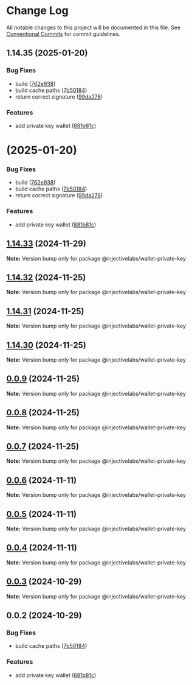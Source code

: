 # Change Log

All notable changes to this project will be documented in this file.
See [Conventional Commits](https://conventionalcommits.org) for commit guidelines.

## 1.14.35 (2025-01-20)


### Bug Fixes

* build ([762e938](https://github.com/InjectiveLabs/injective-ts/commit/762e938164cb617b190fcffa49596280d4547d76))
* build cache paths ([7b50184](https://github.com/InjectiveLabs/injective-ts/commit/7b5018431d970bfb00d022878fbf7994e4878e72))
* return correct signature ([99da278](https://github.com/InjectiveLabs/injective-ts/commit/99da278ae2d5e812763cea84a94f3fdf9e88e0ed))


### Features

* add private key wallet ([881b81c](https://github.com/InjectiveLabs/injective-ts/commit/881b81c9d07532def5168b6f761108a7ab3fd3f2))





#  (2025-01-20)


### Bug Fixes

* build ([762e938](https://github.com/InjectiveLabs/injective-ts/commit/762e938164cb617b190fcffa49596280d4547d76))
* build cache paths ([7b50184](https://github.com/InjectiveLabs/injective-ts/commit/7b5018431d970bfb00d022878fbf7994e4878e72))
* return correct signature ([99da278](https://github.com/InjectiveLabs/injective-ts/commit/99da278ae2d5e812763cea84a94f3fdf9e88e0ed))


### Features

* add private key wallet ([881b81c](https://github.com/InjectiveLabs/injective-ts/commit/881b81c9d07532def5168b6f761108a7ab3fd3f2))





## [1.14.33](https://github.com/InjectiveLabs/injective-ts/compare/@injectivelabs/wallet-private-key@1.14.33-beta.4...@injectivelabs/wallet-private-key@1.14.33) (2024-11-29)

**Note:** Version bump only for package @injectivelabs/wallet-private-key





## [1.14.32](https://github.com/InjectiveLabs/injective-ts/compare/@injectivelabs/wallet-private-key@1.14.31...@injectivelabs/wallet-private-key@1.14.32) (2024-11-25)

**Note:** Version bump only for package @injectivelabs/wallet-private-key





## [1.14.31](https://github.com/InjectiveLabs/injective-ts/compare/@injectivelabs/wallet-private-key@1.14.30...@injectivelabs/wallet-private-key@1.14.31) (2024-11-25)

**Note:** Version bump only for package @injectivelabs/wallet-private-key





## [1.14.30](https://github.com/InjectiveLabs/injective-ts/compare/@injectivelabs/wallet-private-key@0.0.9...@injectivelabs/wallet-private-key@1.14.30) (2024-11-25)

**Note:** Version bump only for package @injectivelabs/wallet-private-key





## [0.0.9](https://github.com/InjectiveLabs/injective-ts/compare/@injectivelabs/wallet-private-key@0.0.8...@injectivelabs/wallet-private-key@0.0.9) (2024-11-25)

**Note:** Version bump only for package @injectivelabs/wallet-private-key





## [0.0.8](https://github.com/InjectiveLabs/injective-ts/compare/@injectivelabs/wallet-private-key@0.0.7...@injectivelabs/wallet-private-key@0.0.8) (2024-11-25)

**Note:** Version bump only for package @injectivelabs/wallet-private-key





## [0.0.7](https://github.com/InjectiveLabs/injective-ts/compare/@injectivelabs/wallet-private-key@0.0.7-beta.4...@injectivelabs/wallet-private-key@0.0.7) (2024-11-25)

**Note:** Version bump only for package @injectivelabs/wallet-private-key





## [0.0.6](https://github.com/InjectiveLabs/injective-ts/compare/@injectivelabs/wallet-private-key@0.0.5...@injectivelabs/wallet-private-key@0.0.6) (2024-11-11)

**Note:** Version bump only for package @injectivelabs/wallet-private-key





## [0.0.5](https://github.com/InjectiveLabs/injective-ts/compare/@injectivelabs/wallet-private-key@0.0.4...@injectivelabs/wallet-private-key@0.0.5) (2024-11-11)

**Note:** Version bump only for package @injectivelabs/wallet-private-key





## [0.0.4](https://github.com/InjectiveLabs/injective-ts/compare/@injectivelabs/wallet-private-key@0.0.4-beta.6...@injectivelabs/wallet-private-key@0.0.4) (2024-11-11)

**Note:** Version bump only for package @injectivelabs/wallet-private-key





## [0.0.3](https://github.com/InjectiveLabs/injective-ts/compare/@injectivelabs/wallet-private-key@0.0.3-beta.0...@injectivelabs/wallet-private-key@0.0.3) (2024-10-29)

**Note:** Version bump only for package @injectivelabs/wallet-private-key





## 0.0.2 (2024-10-29)


### Bug Fixes

* build cache paths ([7b50184](https://github.com/InjectiveLabs/injective-ts/commit/7b5018431d970bfb00d022878fbf7994e4878e72))


### Features

* add private key wallet ([881b81c](https://github.com/InjectiveLabs/injective-ts/commit/881b81c9d07532def5168b6f761108a7ab3fd3f2))
